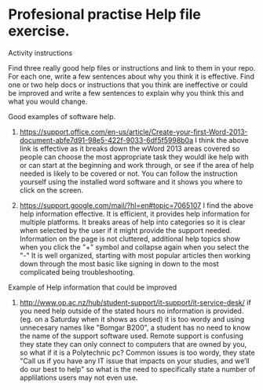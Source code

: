# Profesional practise Help file exercise.
Activity instructions

Find three really good help files or instructions and link to them in your repo. For each one, write a few sentences about why you think it is effective.
Find one or two help docs or instructions that you think are ineffective or could be improved and write a few sentences to explain why you think this and what you would change.

Good examples of software help.

1) https://support.office.com/en-us/article/Create-your-first-Word-2013-document-abfe7d91-98e5-422f-9033-6df5f5998b0a
I think the above link is effective as it breaks down the wWord 2013 areas covered so people can choose the most appropriate task they wouldl ike help with or can start at the beginning and work through, or see if the area of help needed is likely to be covered or not. You can follow the instruction yourself using the installed word software and it shows you where to click on the screen.

2) https://support.google.com/mail/?hl=en#topic=7065107
I find the above help information effective. It is efficient, it provides help information for multiple platforms. It breaks areas of help into categories so it is clear when selected by the user if it might provide the support needed. Information on the page is not cluttered, additional help topics show when you click the "+" symbol and collapse again when you select the "-"
It is well organized, starting with most popular articles then working down through the most basic like signing in down to the most complicated being troubleshooting.


Example of Help information that could be improved
1) http://www.op.ac.nz/hub/student-support/it-support/it-service-desk/
if you need help outside of the stated hours no information is provided.(eg. on a Saturday when it shows as closed)
it is too wordy and using unnecesary names like "Bomgar B200", a student has no need to know the name of the support software used.
Remote support is confusing they state they can only connect to computers that are owned by you, so what if it is a Polytechnic pc?
Common issues is too wordy, they state "Call us if you have any IT issue that impacts on your studies, and we’ll do our best to help" so what is the need to specifically state a number of applilations users may not even use.



